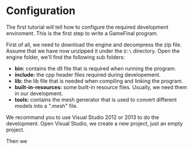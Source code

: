 # Configuration #

The first tutorial will tell how to configure the required development enviroment. This is the first step to write a GameFinal program.

First of all, we need to download the engine and decompress the zip file. Assume that we have now unzipped it under 
the `D:\` directory. Open the engine folder, we'll find the following sub folders:

 + **bin:** contains the dll file that is required when running the program.
 + **include:** the cpp header files required during developement.
 + **lib:** the lib file that is needed when compiling and linking the program.
 + **built-in-resources:** some built-in resource files. Usually, we need them in our development.
 + **tools:** contains the mesh generator that is used to convert different models into a ".mesh" file.

We recommand you to use Visual Studio 2012 or 2013 to do the development. Open Visual Studio, we create a new project, just an empty project. 

Then we 









